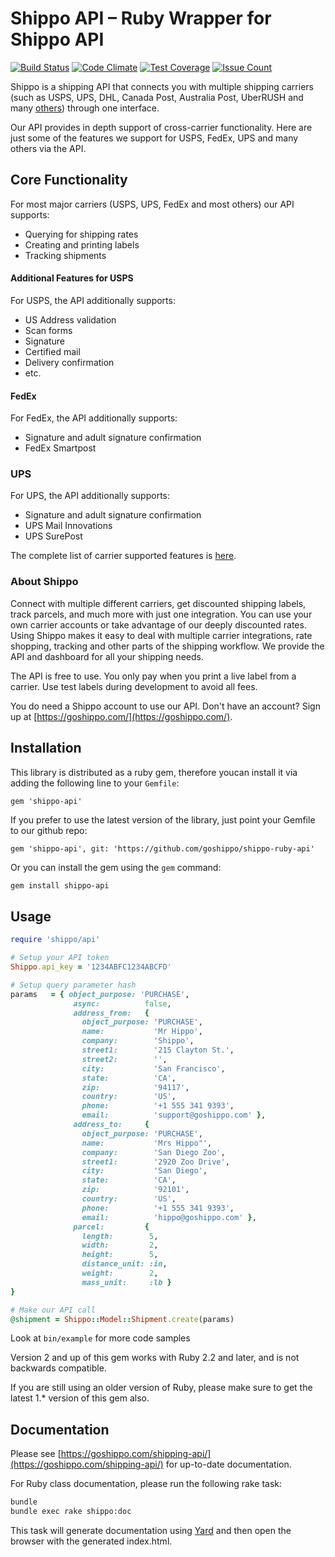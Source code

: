 
# Shippo API – Ruby Wrapper for Shippo API

[![Build Status](https://travis-ci.org/kigster/shippo-ruby-client.svg?branch=master)](https://travis-ci.org/kigster/shippo-ruby-client) 
[![Code Climate](https://codeclimate.com/github/kigster/shippo-ruby-client/badges/gpa.svg)](https://codeclimate.com/github/kigster/shippo-ruby-client) 
[![Test Coverage](https://codeclimate.com/github/kigster/shippo-ruby-client/badges/coverage.svg)](https://codeclimate.com/github/kigster/shippo-ruby-client/coverage)
[![Issue Count](https://codeclimate.com/github/kigster/shippo-ruby-client/badges/issue_count.svg)](https://codeclimate.com/github/kigster/shippo-ruby-client)

Shippo is a shipping API that connects you with multiple shipping carriers (such as USPS, UPS, DHL, Canada Post, Australia Post, UberRUSH and many [others](https://goshippo.com/shipping-carriers/)) through one interface.

Our API provides in depth support of cross-carrier functionality. Here are just some of the features we support for USPS, FedEx, UPS and many others via the API.

## Core Functionality

For most major carriers (USPS, UPS, FedEx and most others) our API supports:

* Querying for shipping rates
* Creating and printing labels
* Tracking shipments

#### Additional Features for USPS

For USPS, the API additionally supports:

  * US Address validation
  * Scan forms
  * Signature
  * Certified mail
  * Delivery confirmation
  * etc.

#### FedEx

For FedEx, the API additionally supports:

  * Signature and adult signature confirmation
  * FedEx Smartpost

### UPS

For UPS, the API additionally supports:

  * Signature and adult signature confirmation
  * UPS Mail Innovations
  * UPS SurePost

The complete list of carrier supported features is [here](https://goshippo.com/shipping-api/carriers).

### About Shippo

Connect with multiple different carriers, get discounted shipping labels, track parcels, and much more with just one integration. You can use your own carrier accounts or take advantage of our deeply discounted rates. Using Shippo makes it easy to deal with multiple carrier integrations,  rate shopping, tracking and other parts of the shipping workflow. We provide the API and dashboard for all your shipping needs.

The API is free to use. You only pay when you print a live label from a carrier.  Use test labels during development to avoid all fees.

You do need a Shippo account to use our API. Don't have an account? Sign up at [https://goshippo.com/](https://goshippo.com/).

## Installation

This library is distributed as a ruby gem, therefore youcan install it via adding the following line to your `Gemfile`:

```
gem 'shippo-api'
```

If you prefer to use the latest version of the library, just point your Gemfile to our github repo:

```
gem 'shippo-api', git: 'https://github.com/goshippo/shippo-ruby-api'
```

Or you can install the gem using the `gem` command:

```bash
gem install shippo-api
```

## Usage 

```ruby
require 'shippo/api'

# Setup your API token
Shippo.api_key = '1234ABFC1234ABCFD'

# Setup query parameter hash
params   = { object_purpose: 'PURCHASE',
              async:          false,
              address_from:   {
                object_purpose: 'PURCHASE',
                name:           'Mr Hippo',
                company:        'Shippo',
                street1:        '215 Clayton St.',
                street2:        '',
                city:           'San Francisco',
                state:          'CA',
                zip:            '94117',
                country:        'US',
                phone:          '+1 555 341 9393',
                email:          'support@goshippo.com' },
              address_to:     {
                object_purpose: 'PURCHASE',
                name:           'Mrs Hippo"',
                company:        'San Diego Zoo',
                street1:        '2920 Zoo Drive',
                city:           'San Diego',
                state:          'CA',
                zip:            '92101',
                country:        'US',
                phone:          '+1 555 341 9393',
                email:          'hippo@goshippo.com' },
              parcel:         {
                length:        5,
                width:         2,
                height:        5,
                distance_unit: :in,
                weight:        2,
                mass_unit:     :lb }
}

# Make our API call 
@shipment = Shippo::Model::Shipment.create(params)

```

Look at `bin/example` for more code samples

Version 2 and up of this gem works with Ruby 2.2 and later, and is not backwards compatible.

If you are still using an older version of Ruby, please make sure to get the latest 1.* version of this gem also.

## Documentation

Please see [https://goshippo.com/shipping-api/](https://goshippo.com/shipping-api/) for up-to-date documentation.

For Ruby class documentation, please run the following rake task:

```bash
bundle
bundle exec rake shippo:doc
```

This task will generate documentation using [Yard](https://yardoc.org) and then open the browser with the generated index.html.
